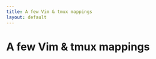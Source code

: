 ```yaml
---
title: A few Vim & tmux mappings
layout: default
---
```


A few Vim & tmux mappings
=========================
